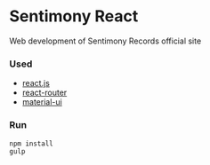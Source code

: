 # Sentimony React

Web development of Sentimony Records official site

### Used

- [react.js](http://facebook.github.io/react/index.html)
- [react-router](https://github.com/rackt/react-router)
- [material-ui](http://www.material-ui.com/)

### Run

```
npm install
gulp
```
